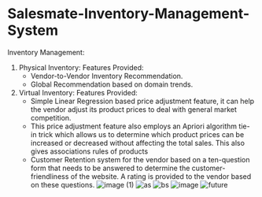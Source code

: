 # Salesmate-Inventory-Management-System

Inventory Management:
1. Physical Inventory:
Features Provided:
	- Vendor-to-Vendor Inventory Recommendation.
	- Global Recommendation based on domain trends.
2. Virtual Inventory:
Features Provided:
	- Simple Linear Regression based price adjustment feature, it can help the vendor adjust its product prices to deal with general market competition.
	- This price adjustment feature also employs an Apriori algorithm tie-in trick which allows us to determine which product prices can be increased or decreased without affecting the total sales. This also gives associations rules of products
	- Customer Retention system for the vendor based on a ten-question form that needs to be answered to determine the customer-friendliness of the website. A rating is provided to the vendor based on these questions.
![image (1)](https://user-images.githubusercontent.com/78498965/235582879-6168fb82-6f8c-421a-9f2f-e9478d3f6831.png)
![as](https://user-images.githubusercontent.com/78498965/235582654-39f757cf-11a2-4550-92b4-c98ee51402b7.jpg)
![bs](https://user-images.githubusercontent.com/78498965/235582671-38f7349a-e852-485e-9dbd-8e459c89a707.jpg)
![image](https://user-images.githubusercontent.com/78498965/235582683-dc10c3e7-fe2d-4637-bb71-ef4bb5a82549.png)
![future](https://user-images.githubusercontent.com/78498965/235582695-b699fdeb-c071-4c13-9c8b-8ca082d17646.jpg)

